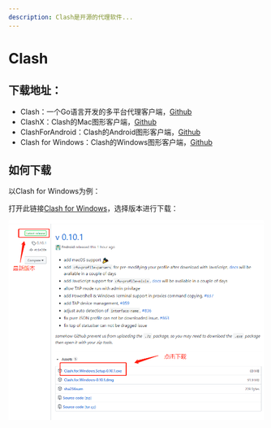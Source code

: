 ```yaml
---
description: Clash是开源的代理软件...
---
```


# Clash

## 下载地址： <a id="&#x540D;&#x8BCD;"></a>

* Clash：一个Go语言开发的多平台代理客户端，[Github](https://github.com/Dreamacro/clash)
* ClashX：Clash的Mac图形客户端，[Github](https://github.com/yichengchen/clashX)
* ClashForAndroid：Clash的Android图形客户端，[Github](https://github.com/Kr328/ClashForAndroid)
* Clash for Windows：Clash的Windows图形客户端，[Github](https://github.com/Fndroid/clash_for_windows_pkg)

## 如何下载

以Clash for Windows为例：

打开此链接[Clash for Windows](https://github.com/Fndroid/clash_for_windows_pkg/releases)，选择版本进行下载：

![](.gitbook/assets/image.png)

